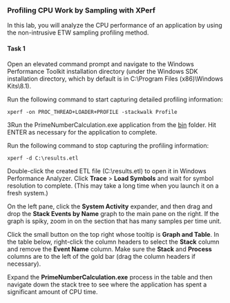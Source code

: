 ### Profiling CPU Work by Sampling with XPerf

In this lab, you will analyze the CPU performance of an application by using the non-intrusive ETW sampling profiling method.

#### Task 1

Open an elevated command prompt and navigate to the Windows Performance Toolkit installation directory (under the Windows SDK installation directory, which by default is in C:\Program Files (x86)\Windows Kits\8.1).

Run the following command to start capturing detailed profiling information:

```
xperf -on PROC_THREAD+LOADER+PROFILE -stackwalk Profile
```

3Run the PrimeNumberCalculation.exe application from the [bin](bin/) folder. Hit ENTER as necessary for the application to complete.

Run the following command to stop capturing the profiling information:

```
xperf -d C:\results.etl
```

Double-click the created ETL file (C:\results.etl) to open it in Windows Performance Analyzer. Click **Trace** > **Load Symbols** and wait for symbol resolution to complete. (This may take a long time when you launch it on a fresh system.)

On the left pane, click the **System Activity** expander, and then drag and drop the **Stack Events by Name** graph to the main pane on the right. If the graph is spiky, zoom in on the section that has many samples per time unit.

Click the small button on the top right whose tooltip is **Graph and Table**. In the table below, right-click the column headers to select the **Stack** column and remove the **Event Name** column. Make sure the **Stack** and **Process** columns are to the left of the gold bar (drag the column headers if necessary).

Expand the **PrimeNumberCalculation.exe** process in the table and then navigate down the stack tree to see where the application has spent a significant amount of CPU time.

